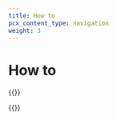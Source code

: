 ```yaml
---
title: How to
pcx_content_type: navigation
weight: 3
---
```


# How to

{{<render file="_using-api.md">}}

{{<directory-listing>}}